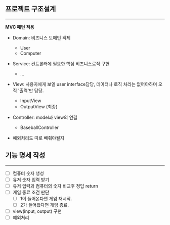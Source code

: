 ## 프로젝트 구조설계
<hr>

**MVC 패턴 적용**
- Domain: 비즈니스 도메인 객체
  - User
  - Computer
- Service: 컨트롤러에 필요한 핵심 비즈니스로직 구현
  - ...
- View: 사용자에게 보일 user interface담당, 데이터나 로직 처리는 없어야하며 오직 '출력'만 담당.
  - InputView
  - OutputView (최종)
- Controller: model과 view의 연결
  - BaseballController

- 예외처리도 따로 빼줘야될지
## 기능 명세 작성
<hr>


- [ ] 컴퓨터 숫자 생성
- [ ] 유저 숫자 입력 받기
- [ ] 유저 입력과 컴퓨터의 숫자 비교후 정답 return
- [ ] 게임 종료 조건 판단
  - [ ] 1이 들어온다면 게임 재시작.
  - [ ] 2가 들어왔다면 게임 종료.
- [ ] view(input, output) 구현
- [ ] 예외처리
